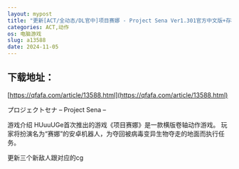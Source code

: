 ```yaml
---
layout: mypost
title: "更新[ACT/全动态/DL官中]项目赛娜 - Project Sena Ver1.301官方中文版+存档[PC]"
categories: ACT,动作
os: 电脑游戏
slug: a13588
date: 2024-11-05
---
```


## 下载地址：

[https://qfafa.com/article/13588.html](https://qfafa.com/article/13588.html)

プロジェクトセナ – Project Sena –

游戏介绍
HUuuUGe首次推出的游戏《项目赛娜》是一款横版卷轴动作游戏。
玩家将扮演名为“赛娜”的安卓机器人，为夺回被病毒变异生物夺走的地面而执行任务。

更新三个新敌人跟对应的cg